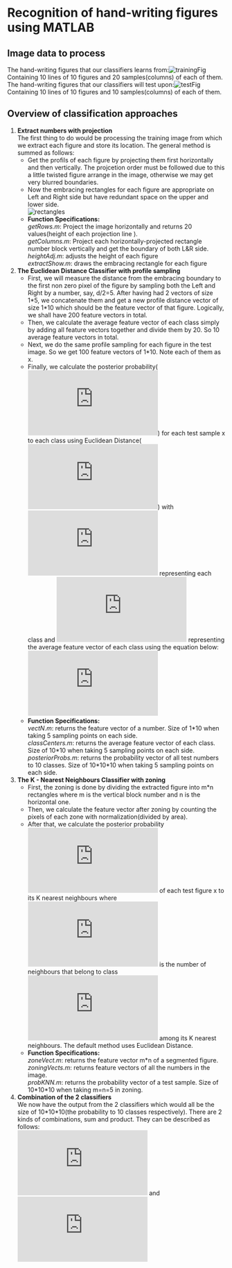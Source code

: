 # Recognition of hand-writing figures using MATLAB
## Image data to process  
The hand-writing figures that our classifiers learns from:![trainingFig](https://github.com/Tony-Yan2018/handwritingfigures_MATLAB/blob/master/app.png)  
Containing 10 lines of 10 figures and 20 samples(columns) of each of them.   
The hand-writing figures that our classifiers will test upon:![testFig](https://github.com/Tony-Yan2018/handwritingfigures_MATLAB/blob/master/test.png)  
Containing 10 lines of 10 figures and 10 samples(columns) of each of them.  
## Overview of classification approaches  
1. **Extract numbers with projection**  
    The first thing to do would be processing the training image from which we extract each figure and store its location. The general method is summed as follows:  
    - Get the profils of each figure by projecting them first horizontally and then vertically. The projcetion order must be followed due to this a little twisted figure arrange in the image, otherwise we may get very blurred boundaries.   
    - Now the embracing rectangles for each figure are appropriate on Left and Right side but have redundant space on the upper and lower side.  
    ![rectangles](https://github.com/Tony-Yan2018/handwritingfigures_MATLAB/blob/master/Rectangles_embracing_numbers.jpg)  
    -  **Function Specifications:**    
    *getRows.m*: Project the image horizontally and returns 20 values(height of each projection line ).  
    *getColumns.m*: Project each horizontally-projected rectangle number block vertically and get the boundary of both L&R side.  
    *heightAdj.m*: adjusts the height of each figure  
    *extractShow.m*: draws the embracing rectangle for each figure
2. **The Euclidean Distance Classifier with profile sampling**  
    - First, we will measure the distance from the embracing boundary to the first non zero pixel of the figure by sampling both the Left and Right by a number, say, d/2=5. After having had 2 vectors of size 1\*5, we concatenate them and get a new profile distance vector of size 1\*10 which should be the feature vector of that figure. Logically, we shall have 200 feature vectors in total.  
    - Then, we calculate the average feature vector of each class simply by adding all feature vectors together and divide them by 20. So 10 average feature vectors in total.
    - Next, we do the same profile sampling for each figure in the test image. So we get 100 feature vectors of 1\*10. Note each of them as x.  
    - Finally, we calculate the posterior probability(![pi](https://latex.codecogs.com/gif.latex?p_1%28C_i%7Cx%29)) for each test sample x to each class using Euclidean Distance(![dist](https://latex.codecogs.com/gif.latex?dist%28x%2Cw_i%29)) with ![Ci](https://latex.codecogs.com/gif.latex?C_i) representing each class and ![](https://latex.codecogs.com/gif.latex?%5Comega_i) representing the average feature vector of each class using the equation below: ![equa](https://latex.codecogs.com/gif.latex?p_1%28C_i%7Cx%29%3D%5Cfrac%20%7Be%5E%7B-dist%28x%2C%5Comega_i%29%7D%7D%7B%5Csum_%7Bj%3D0%7D%5E9e%5E%7B-dist%28x%2C%5Comega_j%29%7D%7D)  
    - **Function Specifications:**  
    *vectN.m*: returns the feature vector of a number. Size of 1\*10 when taking 5 sampling points on each side.  
    *classCenters.m*: returns the average feature vector of each class. Size of 10\*10 when taking 5 sampling points on each side.  
    *posteriorProbs.m*: returns the probability vector of all test numbers to 10 classes. Size of 10\*10\*10 when taking 5 sampling points on each side.  
3. **The K - Nearest Neighbours Classifier with zoning**  
    - First, the zoning is done by dividing the extracted figure into m\*n rectangles where m is the vertical block number and n is the horizontal one.  
    - Then, we calculate the feature vector after zoning by counting the pixels of each zone with normalization(divided by area).  
    - After that, we calculate the posterior probability ![p2](https://latex.codecogs.com/gif.latex?p_2%28C_i%7Cx%29%3Dk_i/K) of each test figure x to its K nearest neighbours where ![ki](https://latex.codecogs.com/gif.latex?k_i) is the number of neighbours that belong to class ![Ci](https://latex.codecogs.com/gif.latex?C_i) among its K nearest neighbours. The default method uses Euclidean Distance.
    - **Function Specifications:**  
    *zoneVect.m*: returns the feature vector m\*n of a segmented figure.  
    *zoningVects.m*: returns feature vectors of all the numbers in the image.  
    *probKNN.m*: returns the probability vector of a test sample. Size of 10\*10\*10 when taking m=n=5 in zoning.  
4. **Combination of the 2 classifiers**  
We now have the output from the 2 classifiers which would all be the size of 10\*10\*10(the probability to 10 classes respectively). There are 2 kinds of combinations, sum and product. They can be described as follows:  
![sum](https://latex.codecogs.com/gif.latex?p_s%28C_i%7Cx%29%20%3D%20%5Cfrac%20%7Bp_1%28C_i%7Cx%29&plus;p_2%28C_i%7Cx%29%7D%7B%5Csum_%7Bj%3D0%7D%5E9p_1%28C_j%7Cx%29&plus;p_2%28C_j%7Cx%29%7D) and ![prod](https://latex.codecogs.com/gif.latex?p_p%28V_i%7Cx%29%20%3D%20%5Cfrac%20%7Bp_1%28C_i%7Cx%29p_2%28C_i%7Cx%29%7D%7B%5Csum_%7Bj%3D0%7D%5E9p_1%28C_j%7Cx%29p_2%28C_j%7Cx%29%7D)